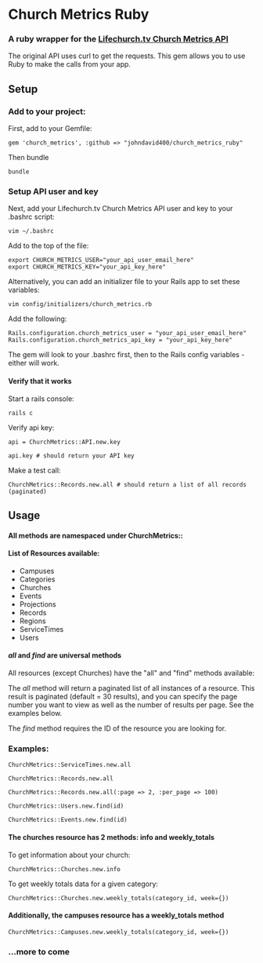 # Church Metrics Ruby

### A ruby wrapper for the [Lifechurch.tv Church Metrics API](https://github.com/lifechurch/churchmetrics-api)

The original API uses curl to get the requests. This gem allows you to use Ruby to make the calls from your app.

## Setup

### Add to your project:

First, add to your Gemfile:

    gem 'church_metrics', :github => "johndavid400/church_metrics_ruby"

Then bundle

    bundle

### Setup API user and key

Next, add your Lifechurch.tv Church Metrics API user and key to your .bashrc script:

    vim ~/.bashrc

Add to the top of the file:

    export CHURCH_METRICS_USER="your_api_user_email_here"
    export CHURCH_METRICS_KEY="your_api_key_here"

Alternatively, you can add an initializer file to your Rails app to set these variables:

    vim config/initializers/church_metrics.rb

Add the following:

    Rails.configuration.church_metrics_user = "your_api_user_email_here"
    Rails.configuration.church_metrics_api_key = "your_api_key_here"

The gem will look to your .bashrc first, then to the Rails config variables - either will work.

#### Verify that it works

Start a rails console:

    rails c

Verify api key:

    api = ChurchMetrics::API.new.key

    api.key # should return your API key

Make a test call:

    ChurchMetrics::Records.new.all # should return a list of all records (paginated)

## Usage

#### All methods are namespaced under ChurchMetrics::

#### List of Resources available:

* Campuses
* Categories
* Churches
* Events
* Projections
* Records
* Regions
* ServiceTimes
* Users

#### *all* and *find* are universal methods

All resources (except Churches) have the "all" and "find" methods available:

The *all* method will return a paginated list of all instances of a resource. This result is paginated (default = 30 results), and you can specify the page number you want to view as well as the number of results per page. See the examples below.

The *find* method requires the ID of the resource you are looking for.

### Examples:

    ChurchMetrics::ServiceTimes.new.all

    ChurchMetrics::Records.new.all

    ChurchMetrics::Records.new.all(:page => 2, :per_page => 100)

    ChurchMetrics::Users.new.find(id)

    ChurchMetrics::Events.new.find(id)


#### The churches resource has 2 methods: info and weekly_totals

To get information about your church:

    ChurchMetrics::Churches.new.info

To get weekly totals data for a given category:

    ChurchMetrics::Churches.new.weekly_totals(category_id, week={})

#### Additionally, the campuses resource has a weekly_totals method

    ChurchMetrics::Campuses.new.weekly_totals(category_id, week={})


### ...more to come
